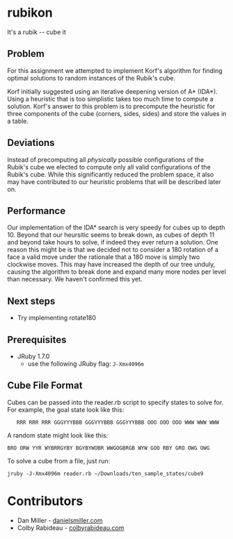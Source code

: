 rubikon
=======

It's a rubik -- cube it

Problem
-------

For this assignment we attempted to implement Korf's algorithm for
finding optimal solutions to random instances of the Rubik's cube.

Korf initially suggested using an iterative deepening version of A*
(IDA*). Using a heuristic that is too simplistic takes too much time to
compute a solution. Korf's answer to this problem is to precompute the
heuristic for three components of the cube (corners, sides, sides) and
store the values in a table.

Deviations
----------

Instead of precomputing all _physically_ possible configurations of the
Rubik's cube we elected to compute only all valid configurations of the
Rubik's cube. While this significantly reduced the problem space, it
also may have contributed to our heuristic problems that will be
described later on.

Performance
-----------

Our implementation of the IDA* search is very speedy for cubes up to
depth 10. Beyond that our heursitic seems to break down, as cubes of
depth 11 and beyond take hours to solve, if indeed they ever return a
solution. One reason this might be is that we decided not to consider a
180 rotation of a face a valid move under the rationale that a 180 move
is simply two clockwise moves. This may have increased the depth of our
tree unduly, causing the algorithm to break done and expand many more
nodes per level than necessary. We haven't confirmed this yet.

Next steps
----------
* Try implementing rotate180

Prerequisites
-------------
* JRuby 1.7.0
  * use the following JRuby flag: `J-Xmx4096m`

Cube File Format
----------------
Cubes can be passed into the reader.rb script to specify states to solve
for. For example, the goal state look like this:

`   
   RRR
   RRR
   RRR
GGGYYYBBB
GGGYYYBBB
GGGYYYBBB
   OOO
   OOO
   OOO
   WWW
   WWW
   WWW
`

A random state might look like this:

`
   BRO
   ORW
   YYR
WYBRRGYBY
BGYBYWOBR
WWGOGBRGB
   WYW
   GOO
   RBY
   GRO
   OWG
   OWG
`

To solve a cube from a file, just run:

`jruby -J-Xmx4096m reader.rb ~/Downloads/ten_sample_states/cube9`

Contributors
============
* Dan Miller - [danielsmiller.com](http://danielsmiller.com)
* Colby Rabideau - [colbyrabideau.com](http://colbyrabideau.com)
